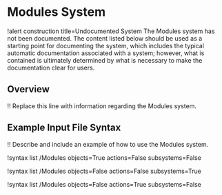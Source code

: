 # Modules System

!alert construction title=Undocumented System
The Modules system has not been documented. The content listed below should be used as a starting
point for documenting the system, which includes the typical automatic documentation associated with
a system; however, what is contained is ultimately determined by what is necessary to make the
documentation clear for users.

## Overview

!! Replace this line with information regarding the Modules system.

## Example Input File Syntax

!! Describe and include an example of how to use the Modules system.

!syntax list /Modules objects=True actions=False subsystems=False

!syntax list /Modules objects=False actions=False subsystems=True

!syntax list /Modules objects=False actions=True subsystems=False
